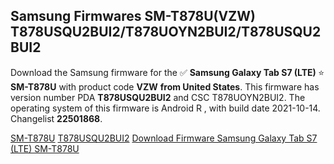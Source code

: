 <h2>Samsung Firmwares SM-T878U(VZW) T878USQU2BUI2/T878UOYN2BUI2/T878USQU2BUI2</h2>
Download the Samsung firmware for the ✅ <strong>Samsung Galaxy Tab S7 (LTE) </strong> ⭐ <strong>SM-T878U</strong> with product code <strong>VZW</strong> <strong> from United States</strong>. This firmware has version number PDA <strong>T878USQU2BUI2</strong> and CSC T878UOYN2BUI2. The operating system of this firmware is Android R , with build date 2021-10-14. Changelist <strong>22501868</strong>.


[SM-T878U](https://samfirm.shop/samsung/model/SM-T878U)
[T878USQU2BUI2](https://samfirm.shop/samsung/pda/T878USQU2BUI2)
[Download Firmware Samsung Galaxy Tab S7 (LTE) SM-T878U](https://samfirm.shop/samsung/firmware/465106)
